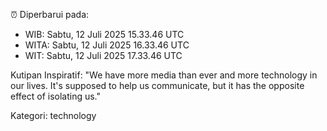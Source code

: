 ⏰ Diperbarui pada:
- WIB: Sabtu, 12 Juli 2025 15.33.46 UTC
- WITA: Sabtu, 12 Juli 2025 16.33.46 UTC
- WIT: Sabtu, 12 Juli 2025 17.33.46 UTC

Kutipan Inspiratif:
"We have more media than ever and more technology in our lives. It's supposed to help us communicate, but it has the opposite effect of isolating us."


Kategori: technology

